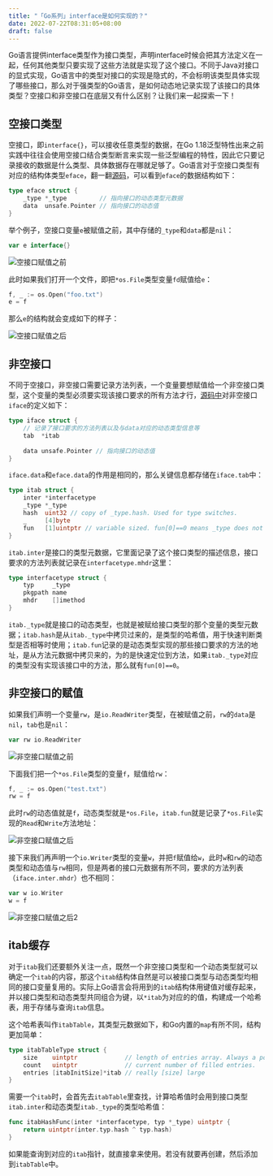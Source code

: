 ```yaml
---
title: "「Go系列」interface是如何实现的？"
date: 2022-07-22T08:31:05+08:00
draft: false
---
```


Go语言提供interface类型作为接口类型，声明interface时候会把其方法定义在一起，任何其他类型只要实现了这些方法就是实现了这个接口。不同于Java对接口的显式实现，Go语言中的类型对接口的实现是隐式的，不会标明该类型具体实现了哪些接口，那么对于强类型的Go语言，是如何动态地记录实现了该接口的具体类型？空接口和非空接口在底层又有什么区别？让我们来一起探索一下！

## 空接口类型

空接口，即`interface{}`，可以接收任意类型的数据，在Go 1.18泛型特性出来之前实践中往往会使用空接口结合类型断言来实现一些泛型编程的特性，因此它只要记录接收的数据是什么类型、具体数据存在哪就足够了。Go语言对于空接口类型有对应的结构体类型`eface`，翻一翻[源码](https://github.com/golang/go/blob/master/src/runtime/runtime2.go)，可以看到`eface`的数据结构如下：

```go
type eface struct {
	_type *_type         // 指向接口的动态类型元数据
	data  unsafe.Pointer // 指向接口的动态值
}
```

举个例子，空接口变量`e`被赋值之前，其中存储的`_type`和`data`都是`nil`：

```go
var e interface{}
```

![空接口赋值之前](/images/Golang/go-interface/eface_before_assignment.jpg)

此时如果我们打开一个文件，即把`*os.File`类型变量`fd`赋值给`e`：

```go
f, _ := os.Open("foo.txt")
e = f
```

那么`e`的结构就会变成如下的样子：

![空接口赋值之后](/images/Golang/go-interface/eface_after_assignment.jpg)

## 非空接口

不同于空接口，非空接口需要记录方法列表，一个变量要想赋值给一个非空接口类型，这个变量的类型必须要实现该接口要求的所有方法才行，[源码中](https://github.com/golang/go/blob/master/src/runtime/runtime2.go)对非空接口`iface`的定义如下：

```go
type iface struct {
    // 记录了接口要求的方法列表以及与data对应的动态类型信息等
	tab  *itab
    
	data unsafe.Pointer // 指向接口的动态值
}
```

`iface.data`和`eface.data`的作用是相同的，那么关键信息都存储在`iface.tab`中：

```go
type itab struct {
	inter *interfacetype
	_type *_type
	hash  uint32 // copy of _type.hash. Used for type switches.
	_     [4]byte
	fun   [1]uintptr // variable sized. fun[0]==0 means _type does not implement inter.
}
```

`itab.inter`是接口的类型元数据，它里面记录了这个接口类型的描述信息，接口要求的方法列表就记录在`interfacetype.mhdr`这里：

```go
type interfacetype struct {
	typ     _type
	pkgpath name
	mhdr    []imethod
}
```

`itab._type`就是接口的动态类型，也就是被赋给接口类型的那个变量的类型元数据；`itab.hash`是从`itab._type`中拷贝过来的，是类型的哈希值，用于快速判断类型是否相等时使用；`itab.fun`记录的是动态类型实现的那些接口要求的方法的地址，是从方法元数据中拷贝来的，为的是快速定位到方法，如果`itab._type`对应的类型没有实现该接口中的方法，那么就有`fun[0]==0`。

## 非空接口的赋值

如果我们声明一个变量`rw`，是`io.ReadWriter`类型，在被赋值之前，`rw`的`data`是`nil`，`tab`也是`nil`：

```go
var rw io.ReadWriter
```

![非空接口赋值之前](/images/Golang/go-interface/iface_before_assignment.jpg)

下面我们把一个`*os.File`类型的变量`f`，赋值给`rw`：

```go
f, _ := os.Open("test.txt")
rw = f
```

此时`rw`的动态值就是`f`，动态类型就是`*os.File`，`itab.fun`就是记录了`*os.File`实现的`Read`和`Write`方法地址：

![非空接口赋值之后](/images/Golang/go-interface/iface_after_assignment.jpg)

接下来我们再声明一个`io.Writer`类型的变量`w`，并把`f`赋值给`w`，此时`w`和`rw`的动态类型和动态值与`rw`相同，但是两者的接口元数据有所不同，要求的方法列表（`iface.inter.mhdr`）也不相同：

```go
var w io.Writer
w = f
```

![非空接口赋值之后2](/images/Golang/go-interface/iface_after_assignment_2.jpg)

## itab缓存

对于`itab`我们还要额外关注一点，既然一个非空接口类型和一个动态类型就可以确定一个`itab`的内容，那这个`itab`结构体自然是可以被接口类型与动态类型均相同的接口变量复用的。实际上Go语言会将用到的`itab`结构体用键值对缓存起来，并以接口类型和动态类型共同组合为键，以`*itab`为对应的的值，构建成一个哈希表，用于存储与查询`itab`信息。

这个哈希表叫作`itabTable`，其类型元数据如下，和Go内置的`map`有所不同，结构更加简单：

```go
type itabTableType struct {
    size    uintptr             // length of entries array. Always a power of 2.
    count   uintptr             // current number of filled entries.
    entries [itabInitSize]*itab // really [size] large
}
```

需要一个`itab`时，会首先去`itabTable`里查找，计算哈希值时会用到接口类型`itab.inter`和动态类型`itab._type`的类型哈希值：

```go
func itabHashFunc(inter *interfacetype, typ *_type) uintptr {
    return uintptr(inter.typ.hash ^ typ.hash)
}
```

如果能查询到对应的`itab`指针，就直接拿来使用。若没有就要再创建，然后添加到`itabTable`中。

